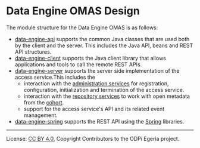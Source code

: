 <!-- SPDX-License-Identifier: CC-BY-4.0 -->
<!-- Copyright Contributors to the ODPi Egeria project. -->

# Data Engine OMAS Design

The module structure for the Data Engine OMAS is as follows:

* [data-engine-api](../../data-engine-api) supports the common Java classes that are used both by the client and the server. This includes the Java API, beans and REST API structures.
* [data-engine-client](../../data-engine-client) supports the Java client library that allows applications and tools to call the remote REST APIs.
* [data-engine-server](../../data-engine-server) supports the server side implementation of the access service.This includes the
  * interaction with the [administration services](../../../../admin-services) for
    registration, configuration, initialization and termination of the access service.
  * interaction with the [repository services](../../../../repository-services) to work with open metadata from the
    [cohort](../../../../repository-services/docs/open-metadata-repository-cohort.md).
  * support for the access service's API and its related event management.
* [data-engine-spring](../../data-engine-spring) supports the REST API using the [Spring](../../../../../developer-resources/Spring.md) libraries.



----
License: [CC BY 4.0](https://creativecommons.org/licenses/by/4.0/),
Copyright Contributors to the ODPi Egeria project.